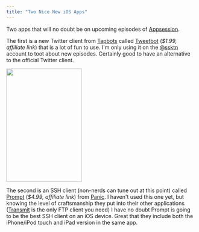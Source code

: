 ```yaml
---
title: "Two Nice New iOS Apps"
---
```

<p>Two apps that will no doubt be on upcoming episodes of <a href="http://ssktn.com/shows/appsession/">Appsession</a>.</p>
<p>The first is a new Twitter client from <a href="http://tapbots.com/">Tapbots</a> called <a href="http://click.linksynergy.com/fs-bin/stat?id=6PFrOqNV4B8&offerid=146261&type=3&subid=0&tmpid=1826&RD_PARM1=http%253A%252F%252Fitunes.apple.com%252Fca%252Fapp%252Ftweetbot-a-twitter-client%252Fid428851691%253Fmt%253D8%2526uo%253D4%2526partnerId%253D30" target="itunes_store">Tweetbot</a> (<em>$1.99, affiliate link</em>) that is a lot of fun to use. I'm only using it on the <a href="http://www.twitter.com/ssktn">@ssktn</a> account to toot about new episodes. Certainly good to have an alternative to the official Twitter client.</p>
<p><img src="https://chrisenns.com/wp-content/uploads/2011/04/IMG_1477-200x300.png" alt="" title="Tweetbot" width="200" height="300" class="aligncenter size-medium wp-image-19466" /></p>
<p>The second is an SSH client (non-nerds can tune out at this point) called <a href="http://click.linksynergy.com/fs-bin/stat?id=6PFrOqNV4B8&offerid=146261&type=3&subid=0&tmpid=1826&RD_PARM1=http%253A%252F%252Fitunes.apple.com%252Fca%252Fapp%252Fprompt%252Fid421507115%253Fmt%253D8%2526uo%253D4%2526partnerId%253D30" target="itunes_store">Prompt</a> (<em>$4.99, affiliate link</em>) from <a href="http://panic.com/">Panic</a>. I haven't used this one yet, but knowing the level of craftsmanship they put into their other applications (<a href="http://panic.com/transmit/">Transmit</a> is the only FTP client you need) I have no doubt Prompt is going to be the best SSH client on an iOS device. Great that they include both the iPhone/iPod touch and iPad version in the same app.</p>
